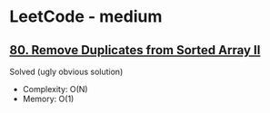 # LeetCode - medium

## [80. Remove Duplicates from Sorted Array II](https://leetcode.com/problems/remove-duplicates-from-sorted-array-ii)

Solved (ugly obvious solution)

* Complexity: O(N)
* Memory: O(1)
